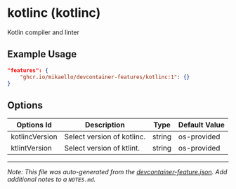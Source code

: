 
# kotlinc (kotlinc)

Kotlin compiler and linter

## Example Usage

```json
"features": {
    "ghcr.io/mikaello/devcontainer-features/kotlinc:1": {}
}
```

## Options

| Options Id | Description | Type | Default Value |
|-----|-----|-----|-----|
| kotlincVersion | Select version of kotlinc. | string | os-provided |
| ktlintVersion | Select version of ktlint. | string | os-provided |



---

_Note: This file was auto-generated from the [devcontainer-feature.json](https://github.com/mikaello/devcontainer-features/blob/main/src/kotlinc/devcontainer-feature.json).  Add additional notes to a `NOTES.md`._
